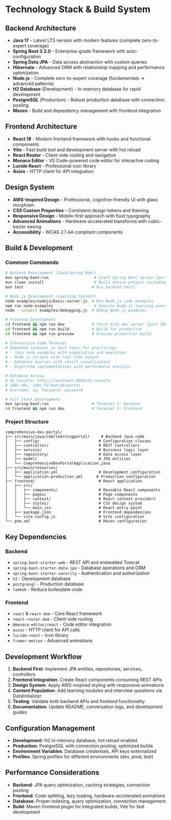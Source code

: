# Technology Stack & Build System

## Backend Architecture
- **Java 17** - Latest LTS version with modern features (complete zero-to-expert coverage)
- **Spring Boot 3.2.0** - Enterprise-grade framework with auto-configuration
- **Spring Data JPA** - Data access abstraction with custom queries
- **Hibernate** - Advanced ORM with relationship mapping and performance optimization
- **Node.js** - Complete zero-to-expert coverage (fundamentals → advanced patterns)
- **H2 Database** (Development) - In-memory database for rapid development
- **PostgreSQL** (Production) - Robust production database with connection pooling
- **Maven** - Build and dependency management with frontend integration

## Frontend Architecture
- **React 18** - Modern frontend framework with hooks and functional components
- **Vite** - Fast build tool and development server with hot reload
- **React Router** - Client-side routing and navigation
- **Monaco Editor** - VS Code-powered code editor for interactive coding
- **Lucide React** - Professional icon library
- **Axios** - HTTP client for API integration

## Design System
- **AWS-Inspired Design** - Professional, cognitive-friendly UI with glass morphism
- **CSS Custom Properties** - Consistent design tokens and theming
- **Responsive Design** - Mobile-first approach with fluid typography
- **Advanced Animations** - Hardware-accelerated transforms with cubic-bezier easing
- **Accessibility** - WCAG 2.1 AA compliant components

## Build & Development
### Common Commands
```bash
# Backend Development (Java/Spring Boot)
mvn spring-boot:run                    # Start Spring Boot server (port 8080)
mvn clean install                      # Build entire project including frontend
mvn test                              # Run backend tests

# Node.js Development (Learning Content)
node examples/nodejs/basic-server.js  # Run Node.js code examples
npm run node-examples                  # Execute Node.js learning exercises
node --inspect examples/debugging.js  # Debug Node.js examples

# Frontend Development  
cd frontend && npm run dev            # Start Vite dev server (port 3002)
cd frontend && npm run build          # Build for production
cd frontend && npm run preview        # Preview production build

# Interactive Code Terminal
# Embedded terminal in each topic for practicing:
# - Java code examples with compilation and execution
# - Node.js scripts with real-time output
# - Database queries with result visualization
# - Algorithm implementations with performance analysis

# Database Access
# H2 Console: http://localhost:8080/h2-console
# JDBC URL: jdbc:h2:mem:devportal
# Username: sa, Password: password

# Full Stack Development
mvn spring-boot:run                   # Terminal 1: Backend
cd frontend && npm run dev            # Terminal 2: Frontend
```

### Project Structure
```
comprehensive-dev-portal/
├── src/main/java/com/learningportal/     # Backend Java code
│   ├── config/                          # Configuration classes
│   ├── controller/                      # REST controllers
│   ├── service/                         # Business logic layer
│   ├── repository/                      # Data access layer
│   ├── model/                           # JPA entities
│   └── ComprehensiveDevPortalApplication.java
├── src/main/resources/
│   ├── application.yml                  # Development configuration
│   └── application-production.yml      # Production configuration
├── frontend/                            # React application
│   ├── src/
│   │   ├── components/                  # Reusable React components
│   │   ├── pages/                       # Page components
│   │   ├── context/                     # React context providers
│   │   ├── styles/                      # CSS design system
│   │   └── main.jsx                     # React entry point
│   ├── package.json                     # Frontend dependencies
│   └── vite.config.js                   # Vite configuration
└── pom.xml                              # Maven configuration
```

## Key Dependencies
### Backend
- `spring-boot-starter-web` - REST API and embedded Tomcat
- `spring-boot-starter-data-jpa` - Database operations and ORM
- `spring-boot-starter-security` - Authentication and authorization
- `h2` - Development database
- `postgresql` - Production database
- `lombok` - Reduce boilerplate code

### Frontend
- `react` & `react-dom` - Core React framework
- `react-router-dom` - Client-side routing
- `@monaco-editor/react` - Code editor integration
- `axios` - HTTP client for API calls
- `lucide-react` - Icon library
- `framer-motion` - Advanced animations

## Development Workflow
1. **Backend First**: Implement JPA entities, repositories, services, controllers
2. **Frontend Integration**: Create React components consuming REST APIs
3. **Design System**: Apply AWS-inspired styling with responsive animations
4. **Content Population**: Add learning modules and interview questions via DataInitializer
5. **Testing**: Validate both backend APIs and frontend functionality
6. **Documentation**: Update README, conversation logs, and development guides

## Configuration Management
- **Development**: H2 in-memory database, hot reload enabled
- **Production**: PostgreSQL with connection pooling, optimized builds
- **Environment Variables**: Database credentials, API keys externalized
- **Profiles**: Spring profiles for different environments (dev, prod, test)

## Performance Considerations
- **Backend**: JPA query optimization, caching strategies, connection pooling
- **Frontend**: Code splitting, lazy loading, hardware-accelerated animations
- **Database**: Proper indexing, query optimization, connection management
- **Build**: Maven frontend plugin for integrated builds, Vite for fast development